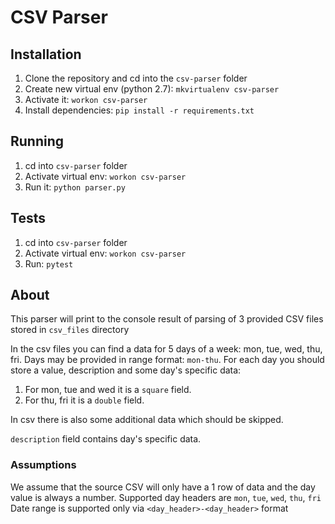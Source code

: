 # CSV Parser

## Installation
1. Clone the repository and cd into the `csv-parser` folder
2. Create new virtual env (python 2.7):
`mkvirtualenv csv-parser`
3. Activate it: `workon csv-parser`
4. Install dependencies: `pip install -r requirements.txt`

## Running
1. cd into `csv-parser` folder
2. Activate virtual env: `workon csv-parser`
3. Run it: `python parser.py`

## Tests
1. cd into `csv-parser` folder
2. Activate virtual env: `workon csv-parser`
3. Run: `pytest`


## About

This parser will print to the console result of parsing of 3 provided CSV files 
stored in `csv_files` directory

In the csv files you can find a data for 5 days of a week: mon, tue, wed, thu, fri. Days may be provided in range format: `mon-thu`.
For each day you should store a value, description and some day's specific data:
1. For mon, tue and wed it is a `square` field.
2. For thu, fri it is a `double` field.

In csv there is also some additional data which should be skipped.

`description` field contains day's specific data.


### Assumptions

We assume that the source CSV will only have a 1 row of data and the day value 
is always a number.
Supported day headers are `mon`, `tue`, `wed`, `thu`, `fri`
Date range is supported only via `<day_header>-<day_header>` format